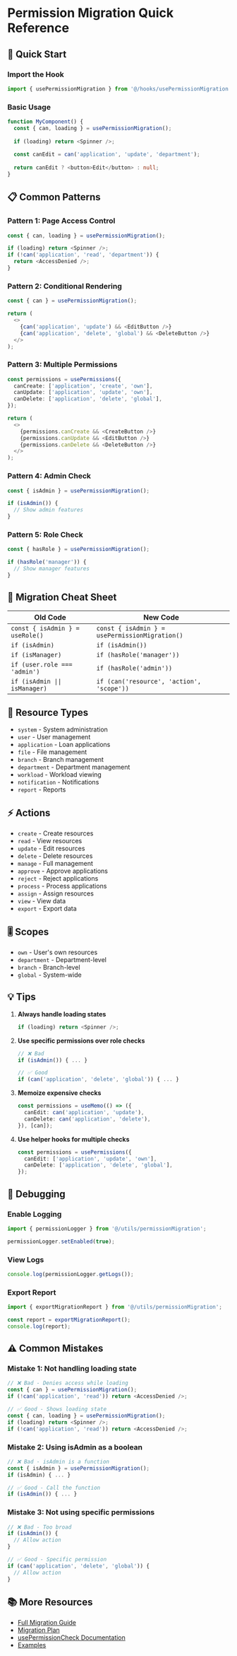 # Permission Migration Quick Reference

## 🚀 Quick Start

### Import the Hook

```typescript
import { usePermissionMigration } from '@/hooks/usePermissionMigration';
```

### Basic Usage

```typescript
function MyComponent() {
  const { can, loading } = usePermissionMigration();
  
  if (loading) return <Spinner />;
  
  const canEdit = can('application', 'update', 'department');
  
  return canEdit ? <button>Edit</button> : null;
}
```

## 📋 Common Patterns

### Pattern 1: Page Access Control

```typescript
const { can, loading } = usePermissionMigration();

if (loading) return <Spinner />;
if (!can('application', 'read', 'department')) {
  return <AccessDenied />;
}
```

### Pattern 2: Conditional Rendering

```typescript
const { can } = usePermissionMigration();

return (
  <>
    {can('application', 'update') && <EditButton />}
    {can('application', 'delete', 'global') && <DeleteButton />}
  </>
);
```

### Pattern 3: Multiple Permissions

```typescript
const permissions = usePermissions({
  canCreate: ['application', 'create', 'own'],
  canUpdate: ['application', 'update', 'own'],
  canDelete: ['application', 'delete', 'global'],
});

return (
  <>
    {permissions.canCreate && <CreateButton />}
    {permissions.canUpdate && <EditButton />}
    {permissions.canDelete && <DeleteButton />}
  </>
);
```

### Pattern 4: Admin Check

```typescript
const { isAdmin } = usePermissionMigration();

if (isAdmin()) {
  // Show admin features
}
```

### Pattern 5: Role Check

```typescript
const { hasRole } = usePermissionMigration();

if (hasRole('manager')) {
  // Show manager features
}
```

## 🔄 Migration Cheat Sheet

| Old Code | New Code |
|----------|----------|
| `const { isAdmin } = useRole()` | `const { isAdmin } = usePermissionMigration()` |
| `if (isAdmin)` | `if (isAdmin())` |
| `if (isManager)` | `if (hasRole('manager'))` |
| `if (user.role === 'admin')` | `if (hasRole('admin'))` |
| `if (isAdmin \|\| isManager)` | `if (can('resource', 'action', 'scope'))` |

## 🎯 Resource Types

- `system` - System administration
- `user` - User management
- `application` - Loan applications
- `file` - File management
- `branch` - Branch management
- `department` - Department management
- `workload` - Workload viewing
- `notification` - Notifications
- `report` - Reports

## ⚡ Actions

- `create` - Create resources
- `read` - View resources
- `update` - Edit resources
- `delete` - Delete resources
- `manage` - Full management
- `approve` - Approve applications
- `reject` - Reject applications
- `process` - Process applications
- `assign` - Assign resources
- `view` - View data
- `export` - Export data

## 🎚️ Scopes

- `own` - User's own resources
- `department` - Department-level
- `branch` - Branch-level
- `global` - System-wide

## 💡 Tips

1. **Always handle loading states**
   ```typescript
   if (loading) return <Spinner />;
   ```

2. **Use specific permissions over role checks**
   ```typescript
   // ❌ Bad
   if (isAdmin()) { ... }
   
   // ✅ Good
   if (can('application', 'delete', 'global')) { ... }
   ```

3. **Memoize expensive checks**
   ```typescript
   const permissions = useMemo(() => ({
     canEdit: can('application', 'update'),
     canDelete: can('application', 'delete'),
   }), [can]);
   ```

4. **Use helper hooks for multiple checks**
   ```typescript
   const permissions = usePermissions({
     canEdit: ['application', 'update', 'own'],
     canDelete: ['application', 'delete', 'global'],
   });
   ```

## 🐛 Debugging

### Enable Logging

```typescript
import { permissionLogger } from '@/utils/permissionMigration';

permissionLogger.setEnabled(true);
```

### View Logs

```typescript
console.log(permissionLogger.getLogs());
```

### Export Report

```typescript
import { exportMigrationReport } from '@/utils/permissionMigration';

const report = exportMigrationReport();
console.log(report);
```

## ⚠️ Common Mistakes

### Mistake 1: Not handling loading state

```typescript
// ❌ Bad - Denies access while loading
const { can } = usePermissionMigration();
if (!can('application', 'read')) return <AccessDenied />;

// ✅ Good - Shows loading state
const { can, loading } = usePermissionMigration();
if (loading) return <Spinner />;
if (!can('application', 'read')) return <AccessDenied />;
```

### Mistake 2: Using isAdmin as a boolean

```typescript
// ❌ Bad - isAdmin is a function
const { isAdmin } = usePermissionMigration();
if (isAdmin) { ... }

// ✅ Good - Call the function
if (isAdmin()) { ... }
```

### Mistake 3: Not using specific permissions

```typescript
// ❌ Bad - Too broad
if (isAdmin()) {
  // Allow action
}

// ✅ Good - Specific permission
if (can('application', 'delete', 'global')) {
  // Allow action
}
```

## 📚 More Resources

- [Full Migration Guide](./PERMISSION_MIGRATION_GUIDE.md)
- [Migration Plan](./.kiro/specs/admin-permission-management-ui/MIGRATION_PLAN.md)
- [usePermissionCheck Documentation](../lc-workflow-frontend/src/hooks/usePermissionCheck.README.md)
- [Examples](../lc-workflow-frontend/src/utils/permissionMigration.example.tsx)
